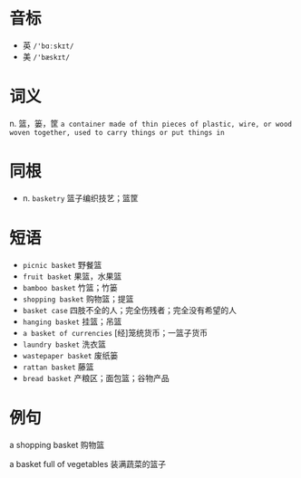# 音标

- 英 `/'bɑːskɪt/`
- 美 `/'bæskɪt/`

# 词义

n. 篮，篓，筐
`a container made of thin pieces of plastic, wire, or wood woven together, used to carry things or put things in`

# 同根

- n. `basketry` 篮子编织技艺；篮筐

# 短语

- `picnic basket` 野餐篮
- `fruit basket` 果篮，水果篮
- `bamboo basket` 竹篮；竹篓
- `shopping basket` 购物篮；提篮
- `basket case` 四肢不全的人；完全伤残者；完全没有希望的人
- `hanging basket` 挂篮；吊篮
- `a basket of currencies` [经]笼统货币；一篮子货币
- `laundry basket` 洗衣篮
- `wastepaper basket` 废纸篓
- `rattan basket` 藤篮
- `bread basket` 产粮区；面包篮；谷物产品

# 例句

a shopping basket
购物篮

a basket full of vegetables
装满蔬菜的篮子


